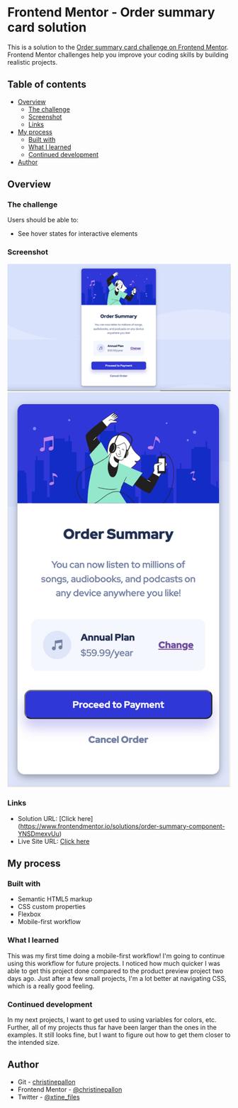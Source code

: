 # Frontend Mentor - Order summary card solution

This is a solution to the [Order summary card challenge on Frontend Mentor](https://www.frontendmentor.io/challenges/order-summary-component-QlPmajDUj). Frontend Mentor challenges help you improve your coding skills by building realistic projects. 

## Table of contents

- [Overview](#overview)
  - [The challenge](#the-challenge)
  - [Screenshot](#screenshot)
  - [Links](#links)
- [My process](#my-process)
  - [Built with](#built-with)
  - [What I learned](#what-i-learned)
  - [Continued development](#continued-development)
- [Author](#author)

## Overview

### The challenge

Users should be able to:

- See hover states for interactive elements

### Screenshot


<p align="center">
  <img src="/resources/desktopssorder.png" alt="project screenshot desktop" title="Desktop Screenshot">
  <img src="/resources/mobilessorder.png" alt="project screenshot mobile" title="Mobile Screenshot">
</p>


### Links

- Solution URL: [Click here] (https://www.frontendmentor.io/solutions/order-summary-component-YNSDmexvUu)
- Live Site URL: [Click here](https://order-summary-component-self-nine.vercel.app/) 

## My process

### Built with

- Semantic HTML5 markup
- CSS custom properties
- Flexbox
- Mobile-first workflow

### What I learned

This was my first time doing a mobile-first workflow! I'm going to continue using this workflow for future projects. I noticed how much quicker I was able to get this project done compared to the product preview project two days ago. Just after a few small projects, I'm a lot better at navigating CSS, which is a really good feeling. 

### Continued development

In my next projects, I want to get used to using variables for colors, etc. Further, all of my projects thus far have been larger than the ones in the examples. It still looks fine, but I want to figure out how to get them closer to the intended size.

## Author

- Git - [christinepallon](https://github.com/christinepallon)
- Frontend Mentor - [@christinepallon](https://www.frontendmentor.io/profile/christinepallon)
- Twitter - [@xtine_files](https://www.twitter.com/xtine_files)
